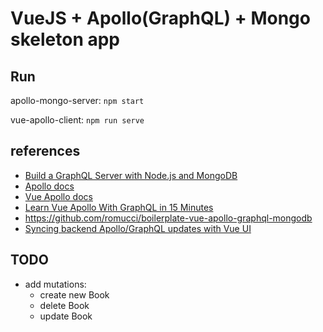 # VueJS + Apollo(GraphQL) + Mongo skeleton app

## Run

apollo-mongo-server:
`npm start`

vue-apollo-client:
`npm run serve`

## references

- [Build a GraphQL Server with Node.js and MongoDB](https://www.youtube.com/watch?v=YFkJGEefgU8)
- [Apollo docs](https://www.apollographql.com/docs/apollo-server/getting-started/)
- [Vue Apollo docs](https://vue-apollo.netlify.app/guide/apollo/#apollo)
- [Learn Vue Apollo With GraphQL in 15 Minutes](https://www.youtube.com/watch?v=W_xft6HZecQ)
- https://github.com/romucci/boilerplate-vue-apollo-graphql-mongodb
- [Syncing backend Apollo/GraphQL updates with Vue UI](https://www.howtographql.com/vue-apollo/6-more-mutations-and-updating-the-store/)

## TODO

- add mutations:
  - create new Book
  - delete Book
  - update Book
